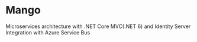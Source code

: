 # Mango
Microservices architecture with .NET Core MVC(.NET 6) and Identity Server Integration with Azure Service Bus

